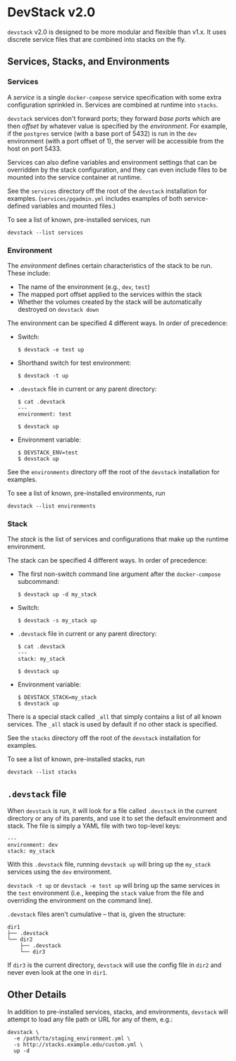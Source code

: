 # DevStack v2.0

`devstack` v2.0 is designed to be more modular and flexible than v1.x. It uses discrete service files that are combined into stacks on the fly.

## Services, Stacks, and Environments

### Services

A _service_ is a single `docker-compose` service specification with some extra configuration sprinkled in. Services are combined at runtime into `stacks`.

`devstack` services don't forward ports; they forward _base ports_ which are then _offset_ by whatever value is specified by the _environment_. For example, if the `postgres` service (with a base port of 5432) is run in the `dev` environment (with a port offset of 1), the server will be accessible from the host on port 5433.

Services can also define variables and environment settings that can be overridden by the stack configuration, and they can even include files to be mounted into the service container at runtime.

See the `services` directory off the root of the `devstack` installation for examples. (`services/pgadmin.yml` includes examples of both service-defined variables and mounted files.)

To see a list of known, pre-installed services, run

```
devstack --list services
```

### Environment

The _environment_ defines certain characteristics of the stack to be run. These include:

* The name of the environment (e.g., `dev`, `test`)
* The mapped port offset applied to the services within the stack
* Whether the volumes created by the stack will be automatically destroyed on `devstack down`

The environment can be specified 4 different ways. In order of precedence:

* Switch:

  ```
  $ devstack -e test up
  ```

* Shorthand switch for test environment:

  ```
  $ devstack -t up
  ```

* `.devstack` file in current or any parent directory:

  ```
  $ cat .devstack
  ---
  environment: test

  $ devstack up
  ```

* Environment variable:

  ```
  $ DEVSTACK_ENV=test
  $ devstack up
  ```

See the `environments` directory off the root of the `devstack` installation for examples.

To see a list of known, pre-installed environments, run

```
devstack --list environments
```

### Stack

The _stack_ is the list of services and configurations that make up the runtime environment.

The stack can be specified 4 different ways. In order of precedence:

* The first non-switch command line argument after the `docker-compose` subcommand:

  ```
  $ devstack up -d my_stack
  ```

* Switch:

  ```
  $ devstack -s my_stack up
  ```

* `.devstack` file in current or any parent directory:

  ```
  $ cat .devstack
  ---
  stack: my_stack

  $ devstack up
  ```

* Environment variable:

  ```
  $ DEVSTACK_STACK=my_stack
  $ devstack up
  ```

There is a special stack called `_all` that simply contains a list of all known services. The `_all` stack is used by default if no other stack is specified.

See the `stacks` directory off the root of the `devstack` installation for examples.

To see a list of known, pre-installed stacks, run

```
devstack --list stacks
```

## `.devstack` file

When `devstack` is run, it will look for a file called `.devstack` in the current directory or any of its parents, and use it to set the default environment and stack. The file is simply a YAML file with two top-level keys:

```
---
environment: dev
stack: my_stack
```

With this `.devstack` file, running `devstack up` will bring up the `my_stack` services using the `dev` environment.

`devstack -t up` or `devstack -e test up` will bring up the same services in the `test` environment (i.e., keeping the `stack` value from the file and overriding the environment on the command line).

`.devstack` files aren't cumulative – that is, given the structure:

```
dir1
├── .devstack
└── dir2
    ├── .devstack
    └── dir3
```

If `dir3` is the current directory, `devstack` will use the config file in `dir2` and never even look at the one in `dir1`.

## Other Details

In addition to pre-installed services, stacks, and environments, `devstack` will attempt to load any file path or URL for any of them, e.g.:

```
devstack \
  -e /path/to/staging_environment.yml \
  -s http://stacks.example.edu/custom.yml \
  up -d
```
